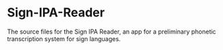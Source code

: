 # Sign-IPA-Reader
The source files for the Sign IPA Reader, an app for a preliminary phonetic transcription system for sign languages.

